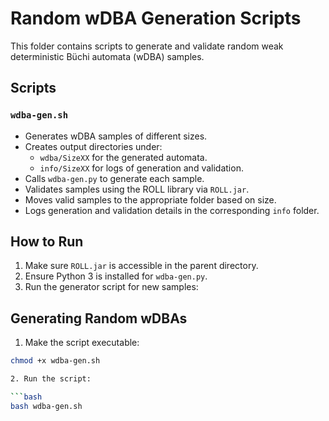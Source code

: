 # Random wDBA Generation Scripts

This folder contains scripts to generate and validate random weak deterministic Büchi automata (wDBA) samples.

## Scripts

### `wdba-gen.sh`
- Generates wDBA samples of different sizes.
- Creates output directories under:
  - `wdba/SizeXX` for the generated automata.
  - `info/SizeXX` for logs of generation and validation.
- Calls `wdba-gen.py` to generate each sample.
- Validates samples using the ROLL library via `ROLL.jar`.
- Moves valid samples to the appropriate folder based on size.
- Logs generation and validation details in the corresponding `info` folder.


## How to Run

1. Make sure `ROLL.jar` is accessible in the parent directory.  
2. Ensure Python 3 is installed for `wdba-gen.py`.  
3. Run the generator script for new samples:

## Generating Random wDBAs

1. Make the script executable:

```bash
chmod +x wdba-gen.sh

2. Run the script:

```bash
bash wdba-gen.sh


